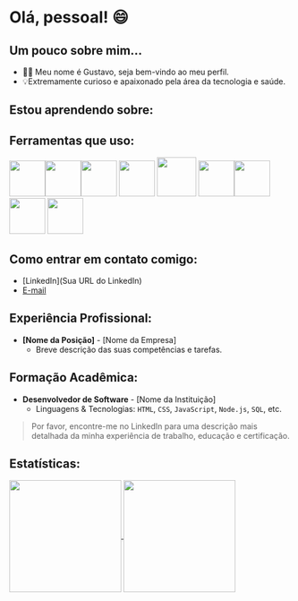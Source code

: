
# Olá, pessoal! :smile:

## Um pouco sobre mim...
- 👨‍💻 Meu nome é Gustavo, seja bem-vindo ao meu perfil.
- 💡Extremamente curioso e apaixonado pela área da tecnologia e saúde.

## Estou aprendendo sobre:

## Ferramentas que uso:

<img height="64px" src="https://cdn.jsdelivr.net/gh/devicons/devicon/icons/dotnetcore/dotnetcore-original.svg" /><img height="64px" src="https://cdn.jsdelivr.net/gh/devicons/devicon/icons/csharp/csharp-original.svg" /><img height="64px" 
src="https://cdn.jsdelivr.net/gh/devicons/devicon/icons/bootstrap/bootstrap-original.svg" /> <img height="64px" src="https://cdn.jsdelivr.net/gh/devicons/devicon/icons/docker/docker-plain-wordmark.svg" /> <img height="70px" src="https://cdn.jsdelivr.net/gh/devicons/devicon/icons/microsoftsqlserver/microsoftsqlserver-plain-wordmark.svg" /> <img height="64px"  src="https://cdn.jsdelivr.net/gh/devicons/devicon/icons/selenium/selenium-original.svg" /><img height="64px" src="https://cdn.jsdelivr.net/gh/devicons/devicon/icons/redis/redis-plain-wordmark.svg" /><img height="64px" src="https://cdn.jsdelivr.net/gh/devicons/devicon/icons/git/git-original.svg" /> <img height="64px" src="https://cdn.jsdelivr.net/gh/devicons/devicon/icons/javascript/javascript-plain.svg" />
          
   
                    

          

## Como entrar em contato comigo:
- [LinkedIn](Sua URL do LinkedIn)
- [E-mail](mailto:seuemail@example.com)

## Experiência Profissional:
- **[Nome da Posição]** - [Nome da Empresa]
  - Breve descrição das suas competências e tarefas.

## Formação Acadêmica:
- **Desenvolvedor de Software** - [Nome da Instituição]
  - Linguagens & Tecnologias: `HTML`, `CSS`, `JavaScript`, `Node.js`, `SQL`, etc.

> Por favor, encontre-me no LinkedIn para uma descrição mais detalhada da minha experiência de trabalho, educação e certificação.

## Estatísticas:

<div>
  <a href="https://github.com/gustavo-f-b">
    <img loading="lazy" height=200 align="center" src="https://github-readme-stats.vercel.app/api/top-langs/?username=gustavo-f-b&layout=compact&langs_count=7&theme=dracula"/>
    <img loading="lazy" height=200 align="center" src="https://github-readme-stats.vercel.app/api?username=gustavo-f-b&show_icons=true&theme=dracula&include_all_commits=true&count_private=true"/>
  </a>
</div>

